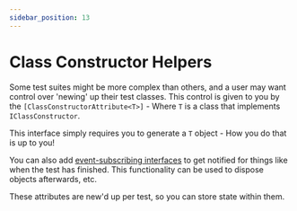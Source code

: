 ```yaml
---
sidebar_position: 13
---
```


# Class Constructor Helpers

Some test suites might be more complex than others, and a user may want control over 'newing' up their test classes.
This control is given to you by the `[ClassConstructorAttribute<T>]` - Where `T` is a class that implements `IClassConstructor`.

This interface simply requires you to generate a `T` object - How you do that is up to you!

You can also add [event-subscribing interfaces](event-subscribing.md) to get notified for things like when the test has finished. This functionality can be used to dispose objects afterwards, etc.

These attributes are new'd up per test, so you can store state within them.